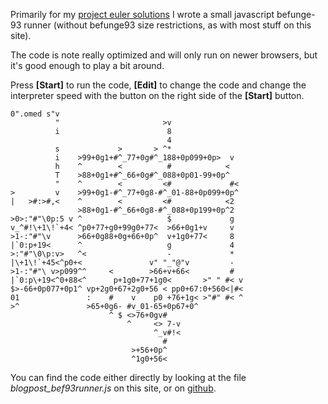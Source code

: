 Primarily for my [project euler solutions](/blog/1/Project_Euler_with_Befunge) I wrote a small
javascript befunge-93 runner (without befunge93 size restrictions, as with most stuff on this site).

The code is note really optimized and will only run on newer browsers, but it's good enough to play a bit around.

Press **[Start]** to run the code, **[Edit]** to change the code and change the interpreter speed with the button on the right side of the **[Start]** button.


~~~befungerunner__speed-1
0".omed s"v
          "                       >v
          i                        8
                                   4
          s             >       > ^*
          i    >99+0g1+#^_77+0g#^_188+0p099+0p>  v
          h    ^        <          #            <
          T    >88+0g1+#^_66+0g#^_088+0p01-99+0p^
          "    ^        <         <#             #<
>         v    >99+0g1-#^_77+0g8-#^_01-88+0p099+0p^
|   >#:>#,<    ^        <         <#            <2
               >88+0g1-#^_66+0g8-#^_088+0p199+0p^2
>0>:"#"\0p:5 v ^                   $             g
v_^#!\+1\!`+4< ^p0+77+g0+99g0+77<  >66+0g1+v     v
>1-:"#"\v      >66+0g88+0g+66+0p^  v+1g0+77<     8
|`0:p+19<      ^                   g             4
>:"#"\0\p:v>   ^<                  -             *
|\+1\!`+45<^p0+<               v" "_"@"v         -
>1-:"#"\ v>p099^^     <        >66+v+66<         #
|`0:p\+19<^0+88<^      p+1g0+77+1g0<       >" " #< v
$>-66+0p077+0p1^ vp+2g0+67+2g0+56 < pp0+67:0+560<|#<
01               :    #    v    p0 +76+1g< >"#" #< ^
>^               >65+0g6- #v_01-65+0p67+0^
                      ^ $ <>76+0gv#
                          ^     <> 7-v
                                ^_v#!<
                                  #
                           >+56+0p^
                           ^1g0+56<
~~~

You can find the code either directly by looking at the file *blogpost_bef93runner.js* on this site, or on [github](https://github.com/Mikescher/www.mikescher.com).